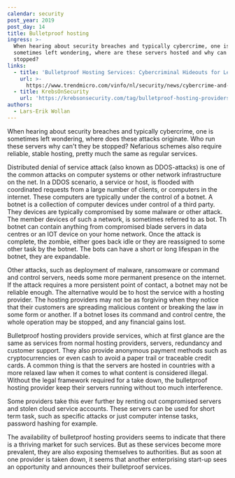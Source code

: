 ```yaml
---
calendar: security
post_year: 2019
post_day: 14
title: Bulletproof hosting
ingress: >-
  When hearing about security breaches and typically cybercrime, one is
  sometimes left wondering, where are these servers hosted and why can't they be
  stopped?
links:
  - title: 'Bulletproof Hosting Services: Cybercriminal Hideouts for Lease'
    url: >-
      https://www.trendmicro.com/vinfo/nl/security/news/cybercrime-and-digital-threats/bulletproof-hosting-services-cybercriminal-hideouts-for-lease
  - title: KrebsOnSecurity
    url: 'https://krebsonsecurity.com/tag/bulletproof-hosting-providers/'
authors:
  - Lars-Erik Wollan
---
```

When hearing about security breaches and typically cybercrime, one is sometimes left wondering, where does these attacks originate. Who run these servers why can't they be stopped? Nefarious schemes also require reliable, stable hosting, pretty much the same as regular services.

Distributed denial of service attack (also known as DDOS-attacks) is one of the common attacks on computer systems or other network infrastructure on the net. In a DDOS scenario, a service or host, is flooded with coordinated requests from a large number of clients, or computers in the internet. These computers are typically under the control of a botnet. A botnet is a collection of computer devices under control of a third party. They devices are typically compromised by some malware or other attack. The member devices of such a network, is sometimes referred to as bot. Th botnet can contain anything from compromised blade servers in data centres or an IOT device on your home network. Once the attack is complete, the zombie, either goes back idle or they are reassigned to some other task by the botnet. The bots can have a short or long lifespan in the botnet, they are expandable.

Other attacks, such as deployment of malware, ransomware or command and control servers, needs some more permanent presence on the internet. If the attack requires a more persistent point of contact, a botnet may not be reliable enough. The alternative would be to host the service with a hosting provider. The hosting providers may not be as forgiving when they notice that their customers are spreading malicious content or breaking the law in some form or another. If a botnet loses its command and control centre, the whole operation may be stopped, and any financial gains lost.

Bulletproof hosting providers provide services, which at first glance are the same as services from normal hosting providers, servers, redundancy and customer support. They also provide anonymous payment methods such as cryptocurrencies or even cash to avoid a paper trail or traceable credit cards. A common thing is that the servers are hosted in countries with a more relaxed law when it comes to what content is considered illegal. Without the legal framework required for a take down, the bulletproof hosting provider keep their servers running without too much interference. 

Some providers take this ever further by renting out compromised servers and stolen cloud service accounts. These servers can be used for short term task, such as specific attacks or just computer intense tasks, password hashing for example.

The availability of bulletproof hosting providers seems to indicate that there is a thriving market for such services. But as these services become more prevalent, they are also exposing themselves to authorities. But as soon at one provider is taken down, it seems that another enterprising start-up sees an opportunity and announces their bulletproof services.

